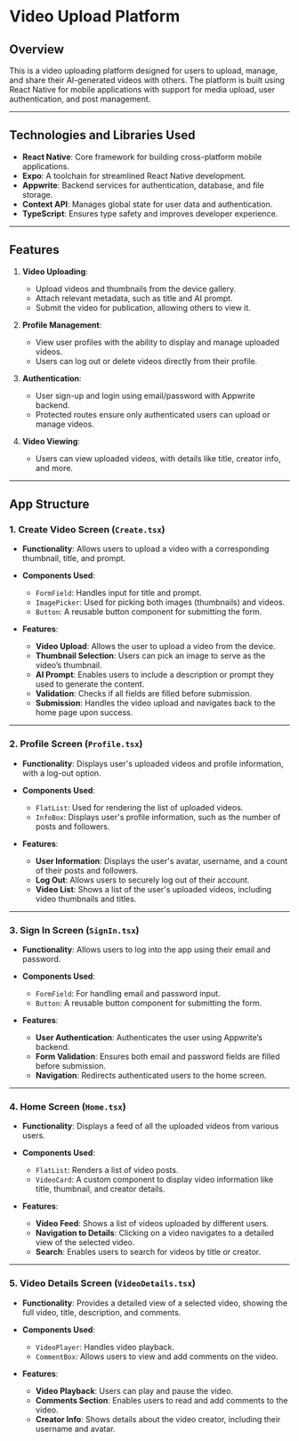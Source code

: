 # Video Upload Platform

## Overview

This is a video uploading platform designed for users to upload, manage, and share their AI-generated videos with others. The platform is built using React Native for mobile applications with support for media upload, user authentication, and post management.

---

## Technologies and Libraries Used

- **React Native**: Core framework for building cross-platform mobile applications.
- **Expo**: A toolchain for streamlined React Native development.
- **Appwrite**: Backend services for authentication, database, and file storage.
- **Context API**: Manages global state for user data and authentication.
- **TypeScript**: Ensures type safety and improves developer experience.

---

## Features

1. **Video Uploading**:

   - Upload videos and thumbnails from the device gallery.
   - Attach relevant metadata, such as title and AI prompt.
   - Submit the video for publication, allowing others to view it.

2. **Profile Management**:

   - View user profiles with the ability to display and manage uploaded videos.
   - Users can log out or delete videos directly from their profile.

3. **Authentication**:

   - User sign-up and login using email/password with Appwrite backend.
   - Protected routes ensure only authenticated users can upload or manage videos.

4. **Video Viewing**:
   - Users can view uploaded videos, with details like title, creator info, and more.

---

## App Structure

### 1. **Create Video Screen** (`Create.tsx`)

- **Functionality**: Allows users to upload a video with a corresponding thumbnail, title, and prompt.
- **Components Used**:

  - `FormField`: Handles input for title and prompt.
  - `ImagePicker`: Used for picking both images (thumbnails) and videos.
  - `Button`: A reusable button component for submitting the form.

- **Features**:
  - **Video Upload**: Allows the user to upload a video from the device.
  - **Thumbnail Selection**: Users can pick an image to serve as the video’s thumbnail.
  - **AI Prompt**: Enables users to include a description or prompt they used to generate the content.
  - **Validation**: Checks if all fields are filled before submission.
  - **Submission**: Handles the video upload and navigates back to the home page upon success.

---

### 2. **Profile Screen** (`Profile.tsx`)

- **Functionality**: Displays user's uploaded videos and profile information, with a log-out option.
- **Components Used**:

  - `FlatList`: Used for rendering the list of uploaded videos.
  - `InfoBox`: Displays user's profile information, such as the number of posts and followers.

- **Features**:
  - **User Information**: Displays the user's avatar, username, and a count of their posts and followers.
  - **Log Out**: Allows users to securely log out of their account.
  - **Video List**: Shows a list of the user's uploaded videos, including video thumbnails and titles.

---

### 3. **Sign In Screen** (`SignIn.tsx`)

- **Functionality**: Allows users to log into the app using their email and password.
- **Components Used**:

  - `FormField`: For handling email and password input.
  - `Button`: A reusable button component for submitting the form.

- **Features**:
  - **User Authentication**: Authenticates the user using Appwrite’s backend.
  - **Form Validation**: Ensures both email and password fields are filled before submission.
  - **Navigation**: Redirects authenticated users to the home screen.

---

### 4. **Home Screen** (`Home.tsx`)

- **Functionality**: Displays a feed of all the uploaded videos from various users.
- **Components Used**:

  - `FlatList`: Renders a list of video posts.
  - `VideoCard`: A custom component to display video information like title, thumbnail, and creator details.

- **Features**:
  - **Video Feed**: Shows a list of videos uploaded by different users.
  - **Navigation to Details**: Clicking on a video navigates to a detailed view of the selected video.
  - **Search**: Enables users to search for videos by title or creator.

---

### 5. **Video Details Screen** (`VideoDetails.tsx`)

- **Functionality**: Provides a detailed view of a selected video, showing the full video, title, description, and comments.
- **Components Used**:

  - `VideoPlayer`: Handles video playback.
  - `CommentBox`: Allows users to view and add comments on the video.

- **Features**:
  - **Video Playback**: Users can play and pause the video.
  - **Comments Section**: Enables users to read and add comments to the video.
  - **Creator Info**: Shows details about the video creator, including their username and avatar.
